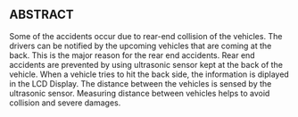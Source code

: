 ## ABSTRACT
Some of the accidents occur due to rear-end collision of the vehicles. The drivers can be notified by the upcoming vehicles that are coming at the back. This is the major reason for the rear end accidents. Rear end accidents are prevented by using ultrasonic sensor kept at the back of the vehicle. When a vehicle tries to hit the back side, the information is diplayed in the LCD Display. The distance between the vehicles is sensed by the ultrasonic sensor. Measuring distance between vehicles helps to avoid collision and severe damages. 

